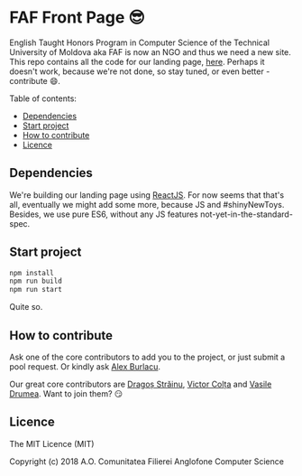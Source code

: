 # FAF Front Page :sunglasses:

English Taught Honors Program in Computer Science of the Technical University of Moldova aka FAF is now an NGO and thus we need a new site.
This repo contains all the code for our landing page, [here](http://faf.utm.md).
Perhaps it doesn't work, because we're not done, so stay tuned, or even better - contribute :smile:.

Table of contents:
- [Dependencies](README.md#Dependencies)
- [Start project](README.md#Start_project)
- [How to contribute](README.md#How_to_contribute)
- [Licence](README.md#Licence)

## Dependencies
We're building our landing page using [ReactJS](https://reactjs.org/). For now seems that that's all, eventually we might add some more, because JS and #shinyNewToys. Besides, we use pure ES6, without any JS features not-yet-in-the-standard-spec.

## Start project
```bash
npm install
npm run build
npm run start
```
Quite so.

## How to contribute
Ask one of the core contributors to add you to the project, or just submit a pool request. Or kindly ask [Alex Burlacu](https://github.com/AlexandruBurlacu).

Our great core contributors are [Dragoș Străinu](http://github.com/strdr4605/), [Victor Colța](https://github.com/ColVic/) and [Vasile Drumea](https://github.com/Wazea). Want to join them? :smirk:

## Licence
The MIT Licence (MIT)

Copyright (c) 2018 A.O. Comunitatea Filierei Anglofone Computer Science
